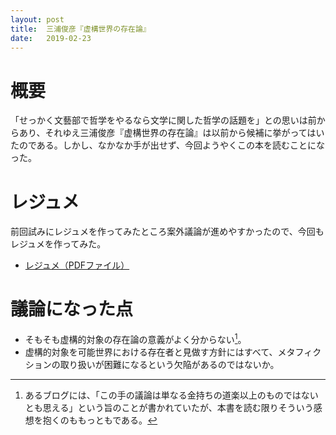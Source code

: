 ```yaml
---
layout: post
title:  三浦俊彦『虚構世界の存在論』
date:   2019-02-23
---
```


# 概要
「せっかく文藝部で哲学をやるなら文学に関した哲学の話題を」との思いは前からあり、それゆえ三浦俊彦『虚構世界の存在論』は以前から候補に挙がってはいたのである。しかし、なかなか手が出せず、今回ようやくこの本を読むことになった。

# レジュメ
前回試みにレジュメを作ってみたところ案外議論が進めやすかったので、今回もレジュメを作ってみた。

* [レジュメ（PDFファイル）](/philosophy/assets/pdf/2019-02-23.pdf)

# 議論になった点
* そもそも虚構的対象の存在論の意義がよく分からない[^1]。
* 虚構的対象を可能世界における存在者と見做す方針にはすべて、メタフィクションの取り扱いが困難になるという欠陥があるのではないか。

[^1]: あるブログには、「この手の議論は単なる金持ちの道楽以上のものではないとも思える」という旨のことが書かれていたが、本書を読む限りそういう感想を抱くのももっともである。
